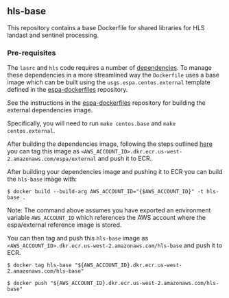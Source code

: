 ## hls-base

This repository contains a base Dockerfile for shared libraries for HLS landast and sentinel processing.

### Pre-requisites

The `lasrc` and `hls` code requires a number of [dependencies](https://github.com/developmentseed/espa-surface-reflectance/tree/master/lasrc#dependencies). To manage these dependencies in a more streamlined way the `Dockerfile` uses a base image which can be built using the `usgs.espa.centos.external` template defined in the [espa-dockerfiles](https://github.com/developmentseed/espa-dockerfiles) repository.

See the instructions in the [espa-dockerfiles](https://github.com/developmentseed/espa-dockerfiles) repository for building the external dependencies image.

Specifically, you will need to run `make centos.base` and `make centos.external`.

After building the dependencies image, following the steps outlined [here](https://docs.aws.amazon.com/AmazonECR/latest/userguide/ECR_AWSCLI.html) you can tag this image as `<AWS_ACCOUNT_ID>.dkr.ecr.us-west-2.amazonaws.com/espa/external` and push it to ECR.


After building your dependencies image and pushing it to ECR you can build the `hls-base` image with:

```shell
$ docker build --build-arg AWS_ACCOUNT_ID="{$AWS_ACCOUNT_ID}" -t hls-base .
```

Note: The command above assumes you have exported an environment variable `AWS_ACCOUNT_ID` which references the AWS account where the espa/external reference image is stored.

You can then tag and push this `hls-base` image as `<AWS_ACCOUNT_ID>.dkr.ecr.us-west-2.amazonaws.com/hls-base` and push it to ECR.

```shell
$ docker tag hls-base "${AWS_ACCOUNT_ID}.dkr.ecr.us-west-2.amazonaws.com/hls-base"
```

```shell
$ docker push "${AWS_ACCOUNT_ID}.dkr.ecr.us-west-2.amazonaws.com/hls-base"
```

